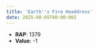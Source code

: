 ```yaml
---
title: 'Earth''s Fire Headdress'
date: 2025-08-05T00:00:00Z
---
```

- **RAP**: 1379
- **Value**: -1

